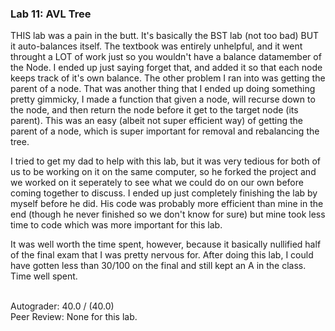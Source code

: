 ### Lab 11: AVL Tree

THIS lab was a pain in the butt. It's basically the BST lab (not too bad) BUT it auto-balances itself. The textbook was entirely unhelpful, and it went throught a LOT of work just so you wouldn't have a balance datamember of the Node. I ended up just saying forget that, and added it so that each node keeps track of it's own balance. The other problem I ran into was getting the parent of a node. That was another thing that I ended up doing something pretty gimmicky, I made a function that given a node, will recurse down to the node, and then return the node before it get to the target node (its parent). This was an easy (albeit not super efficient way) of getting the parent of a node, which is super important for removal and rebalancing the tree.

I tried to get my dad to help with this lab, but it was very tedious for both of us to be working on it on the same computer, so he forked the project and we worked on it seperately to see what we could do on our own before coming together to discuss. I ended up just completely finishing the lab by myself before he did. His code was probably more efficient than mine in the end (though he never finished so we don't know for sure) but mine took less time to code which was more important for this lab.

It was well worth the time spent, however, because it basically nullified half of the final exam that I was pretty nervous for. After doing this lab, I could have gotten less than 30/100 on the final and still kept an A in the class. Time well spent.



<br />
Autograder:  40.0 / (40.0)
<br />
Peer Review: None for this lab.
